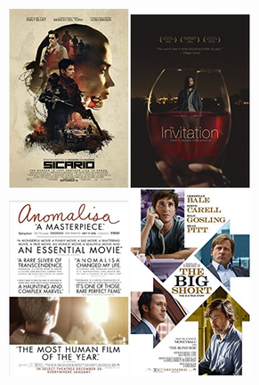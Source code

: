  [![Sicario](../images/Sicario_2015.jpg)](http://www.imdb.com/title/tt3397884)
 [![The Invitation](../images/The_Invitation_2015.jpg)](http://www.imdb.com/title/tt2400463) [![Anomalisa](../images/Anomalisa_2015.jpg)](http://www.imdb.com/title/tt2401878) [![The Big Short](../images/The_Big_Short_2015.jpg)](http://www.imdb.com/title/tt1596363)
